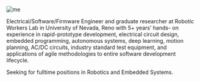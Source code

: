 ![me](https://github.com/tolgakarakurt/tolgakarakurt.github.io/blob/site/docs/tolgakarakurt.jpg)  

Electrical/Software/Firmware Engineer and graduate researcher at Robotic Workers Lab in University of Nevada, Reno with 5+ years’ hands- on experience in rapid-prototype development, electrical circuit design, embedded programming, autonomous systems, deep learning, motion planning, AC/DC circuits, industry standard test equipment, and applications of agile methodologies to entire software development lifecycle.

Seeking for fulltime positions in Robotics and Embedded Systems.